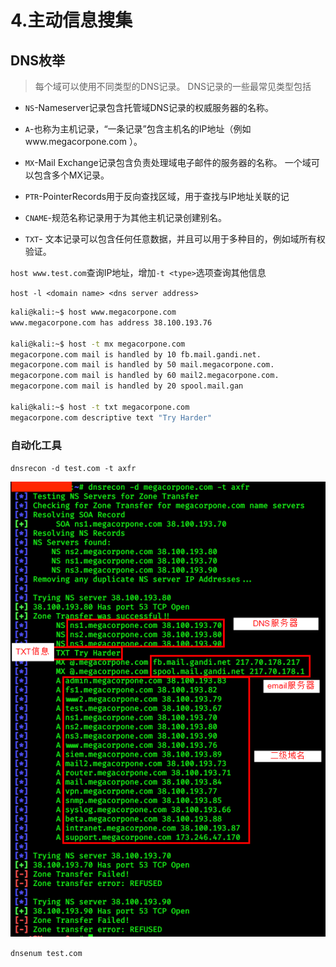 # 4.主动信息搜集

## DNS枚举

> 每个域可以使用不同类型的DNS记录。  DNS记录的一些最常见类型包括

* `NS`-Nameserver记录包含托管域DNS记录的权威服务器的名称。

* `A`-也称为主机记录，“一条记录”包含主机名的IP地址（例如www.megacorpone.com  ）。

* `MX`-Mail Exchange记录包含负责处理域电子邮件的服务器的名称。 一个域可以包含多个MX记录。

* `PTR`-PointerRecords用于反向查找区域，用于查找与IP地址关联的记
* `CNAME`-规范名称记录用于为其他主机记录创建别名。
* `TXT`- 文本记录可以包含任何任意数据，并且可以用于多种目的，例如域所有权验证。

`host www.test.com`查询IP地址，增加`-t <type>`选项查询其他信息

`host -l <domain name> <dns server address>`

```bash
kali@kali:~$ host www.megacorpone.com
www.megacorpone.com has address 38.100.193.76

kali@kali:~$ host -t mx megacorpone.com
megacorpone.com mail is handled by 10 fb.mail.gandi.net.
megacorpone.com mail is handled by 50 mail.megacorpone.com.
megacorpone.com mail is handled by 60 mail2.megacorpone.com.
megacorpone.com mail is handled by 20 spool.mail.gan

kali@kali:~$ host -t txt megacorpone.com
megacorpone.com descriptive text "Try Harder"
```

### 自动化工具

`dnsrecon -d test.com -t axfr`

![image-20200406155537870](assets/4.主动信息搜集.assets/image-20200406155537870.png)

`dnsenum test.com`